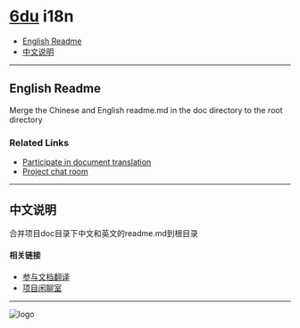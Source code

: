 # [6du](https://github.com/u6du/u6du) i18n

* [English Readme](#english-readme)
* [中文说明](#中文说明)

---

## English Readme

Merge the Chinese and English readme.md in the doc directory to the root directory

### Related Links

- [Participate in document translation](https://gitlocalize.com/users/i6du)
- [Project chat room](https://gitter.im/u6du/community)

---

## 中文说明

合并项目doc目录下中文和英文的readme.md到根目录

#### 相关链接

* [参与文档翻译](https://gitlocalize.com/users/i6du)
* [项目闲聊室](https://gitter.im/u6du/community)

---

![logo](https://raw.githubusercontent.com/u6du/logo/master/logo.svg?sanitize=true)